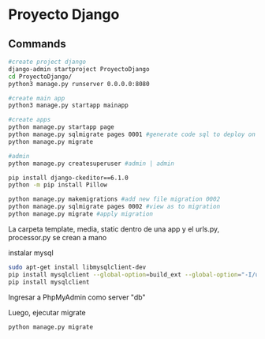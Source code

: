 
# Proyecto Django

## Commands

```bash
#create project django
django-admin startproject ProyectoDjango
cd ProyectoDjango/
python3 manage.py runserver 0.0.0.0:8080

#create main app
python3 manage.py startapp mainapp

#create apps
python manage.py startapp page
python manage.py sqlmigrate pages 0001 #generate code sql to deploy on database
python manage.py migrate

#admin
python manage.py createsuperuser #admin | admin

pip install django-ckeditor==6.1.0
python -m pip install Pillow

python manage.py makemigrations #add new file migration 0002
python manage.py sqlmigrate pages 0002 #view as to migration
python manage.py migrate #apply migration
```

La carpeta template, media, static dentro de una app y el urls.py, processor.py se crean a mano

instalar mysql

```bash
sudo apt-get install libmysqlclient-dev
pip install mysqlclient --global-option=build_ext --global-option="-I/usr/include/mysql"
pip install mysqlclient
```

Ingresar a PhpMyAdmin como server "db"

Luego, ejecutar migrate

```bash
python manage.py migrate
```